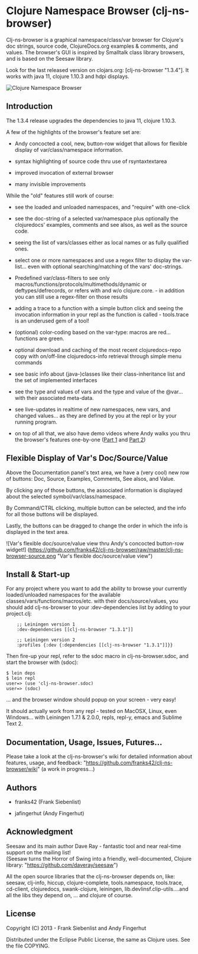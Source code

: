 # Clojure Namespace Browser (clj-ns-browser)

Clj-ns-browser is a graphical namespace/class/var browser for Clojure's doc strings, source code, ClojureDocs.org examples & comments, and values.  The browser's GUI is inspired by Smalltalk class library browsers, and is based on the Seesaw library.

Look for the last released version on clojars.org: [clj-ns-browser "1.3.4"]. It works with java 11, clojure 1.10.3 and hdpi displays.

![Clojure Namespace Browser](https://github.com/franks42/clj-ns-browser/raw/master/clj-ns-browser.png "Clojure Namespace Browser")

## Introduction

The 1.3.4 release upgrades the dependencies to java 11, clojure 1.10.3.

A few of the highlights of the  browser's feature set are:

* Andy concocted a cool, new, button-row widget that allows for flexible display of var/class/namespace information.

* syntax highlighting of source code thru use of rsyntaxtextarea

* improved invocation of external browser

* many invisible improvements

While the "old" features still work of course:

* see the loaded and unloaded namespaces, and "require" with one-click

* see the doc-string of a selected var/namespace plus optionally the clojuredocs' examples, comments and see alsos, as well as the source code.

* seeing the list of vars/classes either as local names or as fully qualified ones.

* select one or more namespaces and use a regex filter to display the var-list... even with optional searching/matching of the vars' doc-strings.

* Predefined var/class-filters to see only macros/functions/protocols/multimethods/dynamic or deftypes/defrecords, or refers with and w/o clojure.core. - in addition you can still use a regex-filter on those results

* adding a trace to a function with a simple button click and seeing the invocation information in your repl as the function is called - tools.trace is an underused gem of a tool!

* (optional) color-coding based on the var-type: macros are red... functions are green.

* optional download and caching of the most recent clojuredocs-repo copy with on/off-line clojuredocs-info retrieval through simple menu commands

* see basic info about (java-)classes like their class-inheritance list and the set of implemented interfaces

* see the type and values of vars and the type and value of the @var... with their associated meta-data.

* see live-updates in realtime of new namespaces, new vars, and changed values... as they are defined by you at the repl or by your running program.

* on top of all that, we also have demo videos where Andy walks you thru the browser's features one-by-one ([Part 1](http://www.youtube.com/watch?v=wz3lD5zD8ag) and [Part 2](http://www.youtube.com/watch?v=aYvegaFVKHw))


## Flexible Display of Var's Doc/Source/Value

Above the Documentation panel's text area, we have a (very cool) new row of buttons: Doc, Source, Examples, Comments, See alsos, and Value.

By clicking any of those buttons, the associated information is displayed about the selected symbol/var/class/namespace. 

By Command/CTRL clicking, multiple button can be selected, and the info for all those buttons will be displayed. 

Lastly, the buttons can be dragged to change the order in which the info is displayed in the text area.


![Var's flexible doc/source/value view thru Andy's concocted button-row widget!] (https://github.com/franks42/clj-ns-browser/raw/master/clj-ns-browser-source.png "Var's flexible doc/source/value view")


## Install & Start-up

For any project where you want to add the ability to browse your currently loaded/unloaded namespaces for the available classes/vars/functions/macros/etc. with their docs/source/values, you should add clj-ns-browser to your :dev-dependencies list by adding to your project.clj:

```
    ;; Leiningen version 1
    :dev-dependencies [[clj-ns-browser "1.3.1"]]

    ;; Leiningen version 2
    :profiles {:dev {:dependencies [[clj-ns-browser "1.3.1"]]}}
```

Then fire-up your repl, refer to the sdoc macro in clj-ns-browser.sdoc, and start the browser with (sdoc):

    $ lein deps  
    $ lein repl  
    user=> (use 'clj-ns-browser.sdoc)  
    user=> (sdoc)  

... and the browser window should popup on your screen - very easy!

It should actually work from any repl - tested on MacOSX, Linux, even Windows... with Leiningen 1.7.1 & 2.0.0, repls, repl-y, emacs and Sublime Text 2.


## Documentation, Usage, Issues, Futures...

Please take a look at the clj-ns-browser's wiki for detailed information about features, usage, and feedback: "https://github.com/franks42/clj-ns-browser/wiki"  (a work in progress...)


## Authors

* franks42 (Frank Siebenlist)

* jafingerhut (Andy Fingerhut)


## Acknowledgment

Seesaw and its main author Dave Ray - fantastic tool and near real-time support on the mailing list!  
(Seesaw turns the Horror of Swing into a friendly, well-documented, Clojure library: "https://github.com/daveray/seesaw")

All the open source libraries that the clj-ns-browser depends on, like: seesaw, clj-info, hiccup,  clojure-complete, tools.namespace, tools.trace, cd-client, clojuredocs, swank-clojure, leiningen, lib.devlinsf.clip-utils....and all the libs they depend on, ... and clojure of course.


## License

Copyright (C) 2013 - Frank Siebenlist and Andy Fingerhut

Distributed under the Eclipse Public License, the same as Clojure
uses. See the file COPYING.
